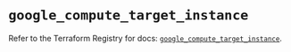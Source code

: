 # `google_compute_target_instance`

Refer to the Terraform Registry for docs: [`google_compute_target_instance`](https://registry.terraform.io/providers/hashicorp/google/6.18.0/docs/resources/compute_target_instance).
